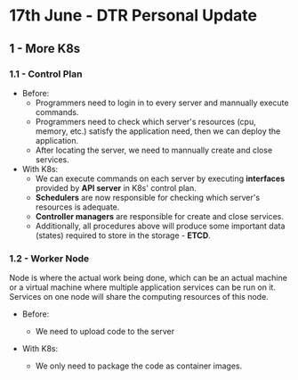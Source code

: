 # 17th June - DTR Personal Update
## 1 - More K8s

### 1.1 - Control Plan
- Before:
  - Programmers need to login in to every server and mannually execute commands.
  - Programmers need to check which server's resources (cpu, memory, etc.) satisfy the application need, then we can deploy the application.
  - After locating the server, we need to mannually create and close services.
- With K8s:
  - We can execute commands on each server by executing **interfaces** provided by **API server** in K8s' control plan.
  - **Schedulers** are now responsible for checking which server's resources is adequate.
  - **Controller managers** are responsible for create and close services.
  - Additionally, all procedures above will produce some important data (states) required to store in the storage - **ETCD**.
 
### 1.2 - Worker Node
Node is where the actual work being done, which can be an actual machine or a virtual machine where multiple application services can be run on it. Services on one node will share the computing resources of this node.
- Before:
  - We need to upload code to the server
 
- With K8s:
  - We only need to package the code as container images.
